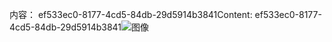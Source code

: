 <span data-ttu-id="31ea7-101">内容： ef533ec0-8177-4cd5-84db-29d5914b3841</span><span class="sxs-lookup"><span data-stu-id="31ea7-101">Content: ef533ec0-8177-4cd5-84db-29d5914b3841</span></span>![图像](9b180dbe-ecbd-4d9a-9ff2-4e3c33c361d0.png)
